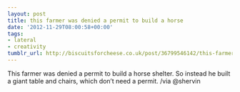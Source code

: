 ```yaml
---
layout: post
title: this farmer was denied a permit to build a horse
date: '2012-11-29T08:00:58+00:00'
tags:
- lateral
- creativity
tumblr_url: http://biscuitsforcheese.co.uk/post/36799546142/this-farmer-was-denied-a-permit-to-build-a-horse
---
```

This farmer was denied a permit to build a horse shelter. So instead he built a giant table and chairs, which don’t need a permit. /via @shervin
